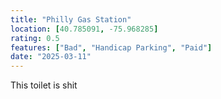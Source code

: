 ```yaml
---
title: "Philly Gas Station"
location: [40.785091, -75.968285]
rating: 0.5
features: ["Bad", "Handicap Parking", "Paid"]
date: "2025-03-11"
---
```

This toilet is shit